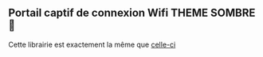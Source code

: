 ## Portail captif de connexion Wifi THEME SOMBRE 🌃

Cette librairie est exactement la même que [celle-ci](https://github.com/tzapu/WiFiManager)
